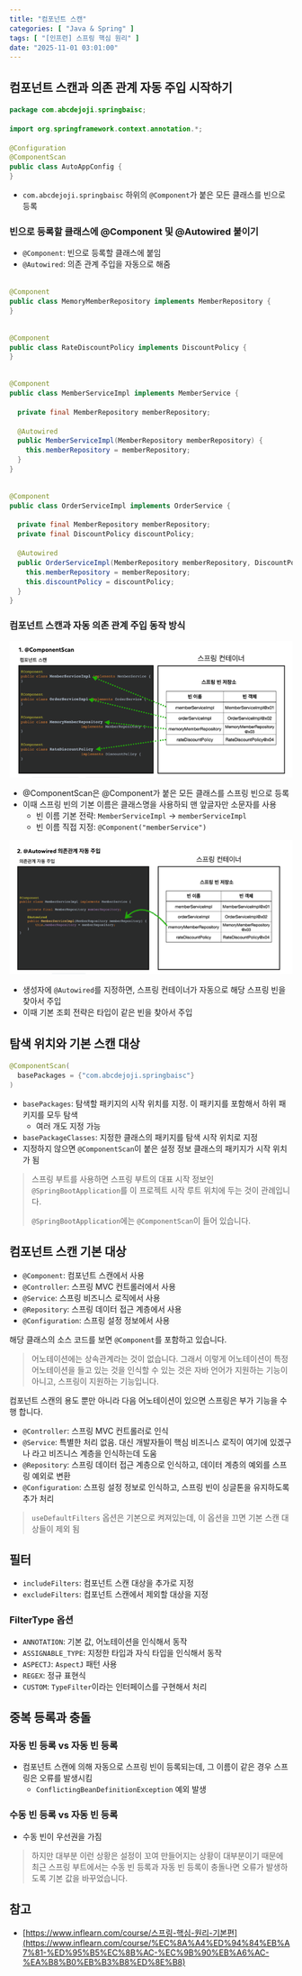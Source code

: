 ```yaml
---
title: "컴포넌트 스캔"
categories: [ "Java & Spring" ]
tags: [ "[인프런] 스프링 핵심 원리" ]
date: "2025-11-01 03:01:00"
---
```


## 컴포넌트 스캔과 의존 관계 자동 주입 시작하기

```java
package com.abcdejoji.springbaisc;

import org.springframework.context.annotation.*;

@Configuration
@ComponentScan
public class AutoAppConfig {
}
```

- `com.abcdejoji.springbaisc` 하위의 `@Component`가 붙은 모든 클래스를 빈으로 등록

### 빈으로 등록할 클래스에 @Component 및 @Autowired 붙이기

- `@Component`: 빈으로 등록할 클래스에 붙임
- `@Autowired`: 의존 관계 주입을 자동으로 해줌

```java

@Component
public class MemoryMemberRepository implements MemberRepository {
}
```

```java

@Component
public class RateDiscountPolicy implements DiscountPolicy {
}
```

```java

@Component
public class MemberServiceImpl implements MemberService {

  private final MemberRepository memberRepository;

  @Autowired
  public MemberServiceImpl(MemberRepository memberRepository) {
    this.memberRepository = memberRepository;
  }
}
```

```java

@Component
public class OrderServiceImpl implements OrderService {

  private final MemberRepository memberRepository;
  private final DiscountPolicy discountPolicy;

  @Autowired
  public OrderServiceImpl(MemberRepository memberRepository, DiscountPolicy discountPolicy) {
    this.memberRepository = memberRepository;
    this.discountPolicy = discountPolicy;
  }
}
```

### 컴포넌트 스캔과 자동 의존 관계 주입 동작 방식

![](/assets/img/_posts/2025/11/2025-11-01-컴포넌트-스캔/281740286371458.png)

- @ComponentScan은 @Component가 붙은 모든 클래스를 스프링 빈으로 등록
- 이때 스프링 빈의 기본 이름은 클래스명을 사용하되 맨 앞글자만 소문자를 사용
  - 빈 이름 기본 전략: `MemberServiceImpl` -> `memberServiceImpl`
  - 빈 이름 직접 지정: `@Component("memberService")`

![](/assets/img/_posts/2025/11/2025-11-01-컴포넌트-스캔/281844482288333.png)

- 생성자에 `@Autowired`를 지정하면, 스프링 컨테이너가 자동으로 해당 스프링 빈을 찾아서 주입
- 이때 기본 조회 전략은 타입이 같은 빈을 찾아서 주입

## 탐색 위치와 기본 스캔 대상

```java
@ComponentScan(
  basePackages = {"com.abcdejoji.springbaisc"}
)
```

- `basePackages`: 탐색할 패키지의 시작 위치를 지정. 이 패키지를 포함해서 하위 패키지를 모두 탐색
  - 여러 개도 지정 가능
- `basePackageClasses`: 지정한 클래스의 패키지를 탐색 시작 위치로 지정
- 지정하지 않으면 `@ComponentScan`이 붙은 설정 정보 클래스의 패키지가 시작 위치가 됨

> 스프링 부트를 사용하면 스프링 부트의 대표 시작 정보인 `@SpringBootApplication`를 이 프로젝트 시작 루트 위치에 두는 것이 관례입니다.
>
> `@SpringBootApplication`에는 `@ComponentScan`이 들어 있습니다.

## 컴포넌트 스캔 기본 대상

- `@Component`: 컴포넌트 스캔에서 사용
- `@Controller`: 스프링 MVC 컨트롤러에서 사용
- `@Service`: 스프링 비즈니스 로직에서 사용
- `@Repository`: 스프링 데이터 접근 계층에서 사용
- `@Configuration`: 스프링 설정 정보에서 사용

해당 클래스의 소스 코드를 보면 `@Component`를 포함하고 있습니다.

> 어노테이션에는 상속관계라는 것이 없습니다. 그래서 이렇게 어노테이션이 특정 어노테이션을 들고 있는 것을 인식할 수 있는 것은
> 자바 언어가 지원하는 기능이 아니고, 스프링이 지원하는 기능입니다.

컴포넌트 스캔의 용도 뿐만 아니라 다음 어노테이션이 있으면 스프링은 부가 기능을 수행 합니다.

- `@Controller`: 스프링 MVC 컨트롤러로 인식
- `@Service`: 특별한 처리 없음. 대신 개발자들이 핵심 비즈니스 로직이 여기에 있겠구나 라고 비즈니스 계층을 인식하는데 도움
- `@Repository`: 스프링 데이터 접근 계층으로 인식하고, 데이터 계층의 예외를 스프링 예외로 변환
- `@Configuration`: 스프링 설정 정보로 인식하고, 스프링 빈이 싱글톤을 유지하도록 추가 처리

> `useDefaultFilters` 옵션은 기본으로 켜져있는데, 이 옵션을 끄면 기본 스캔 대상들이 제외 됨

## 필터

- `includeFilters`: 컴포넌트 스캔 대상을 추가로 지정
- `excludeFilters`: 컴포넌트 스캔에서 제외할 대상을 지정

### FilterType 옵션

- `ANNOTATION`: 기본 값, 어노테이션을 인식해서 동작
- `ASSIGNABLE_TYPE`: 지정한 타입과 자식 타입을 인식해서 동작
- `ASPECTJ`: `AspectJ` 패턴 사용
- `REGEX`: 정규 표현식
- `CUSTOM`: `TypeFilter`이라는 인터페이스를 구현해서 처리

## 중복 등록과 충돌

### 자동 빈 등록 vs 자동 빈 등록

- 컴포넌트 스캔에 의해 자동으로 스프링 빈이 등록되는데, 그 이름이 같은 경우 스프링은 오류를 발생시킴
  - `ConflictingBeanDefinitionException` 예외 발생

### 수동 빈 등록 vs 자동 빈 등록

- 수동 빈이 우선권을 가짐

> 하지만 대부분 이런 상황은 설정이 꼬여 만들어지는 상황이 대부분이기 때문에
> 최근 스프링 부트에서는 수동 빈 등록과 자동 빈 등록이 충돌나면 오류가 발생하도록 기본 값을 바꾸었습니다.

## 참고

- [https://www.inflearn.com/course/스프링-핵심-원리-기본편](https://www.inflearn.com/course/%EC%8A%A4%ED%94%84%EB%A7%81-%ED%95%B5%EC%8B%AC-%EC%9B%90%EB%A6%AC-%EA%B8%B0%EB%B3%B8%ED%8E%B8)
